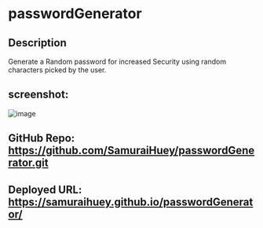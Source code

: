 # passwordGenerator

## Description
Generate a Random password for increased Security using random characters picked by the user.

## screenshot:
![image](https://user-images.githubusercontent.com/89109404/139341161-501566f5-a9b4-4316-a812-873deed0ecee.png)

## GitHub Repo: https://github.com/SamuraiHuey/passwordGenerator.git
## Deployed URL: https://samuraihuey.github.io/passwordGenerator/
